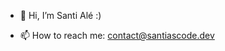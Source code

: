 - 👋 Hi, I’m Santi Alé :)
<!-- - 👀 I’m interested in new technologies, be part of IT world and code till the end -->
<!-- - 🌱 I’m currently learning Laravel and Node.Js -->
<!-- - 💞️ I’m looking to collaborate on ... -->
- 📫 How to reach me: contact@santiascode.dev

<!---
SantiAsCode/SantiAsCode is a ✨ special ✨ repository because its `README.md` (this file) appears on your GitHub profile.
You can click the Preview link to take a look at your changes.
--->
